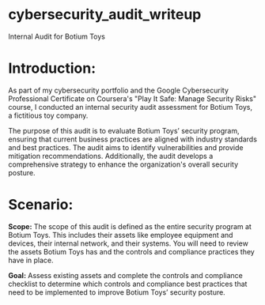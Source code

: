 # cybersecurity_audit_writeup
Internal Audit for Botium Toys

# Introduction:
As part of my cybersecurity portfolio and the Google Cybersecurity Professional Certificate on Coursera's "Play It Safe: Manage Security Risks" course, I conducted an internal security audit assessment for Botium Toys, a fictitious toy company.

The purpose of this audit is to evaluate Botium Toys’ security program, ensuring that current business practices are aligned with industry standards and best practices. The audit aims to identify vulnerabilities and provide mitigation recommendations. Additionally, the audit develops a comprehensive strategy to enhance the organization's overall security posture.

# Scenario:

**Scope:**
The scope of this audit is defined as the entire security program at Botium Toys. This includes their assets like employee equipment and devices, their internal network, and their systems. You will need to review the assets Botium Toys has and the controls and compliance practices they have in place.

**Goal:**
Assess existing assets and complete the controls and compliance checklist to determine which controls and compliance best practices that need to be implemented to  improve Botium Toys’ security posture.
